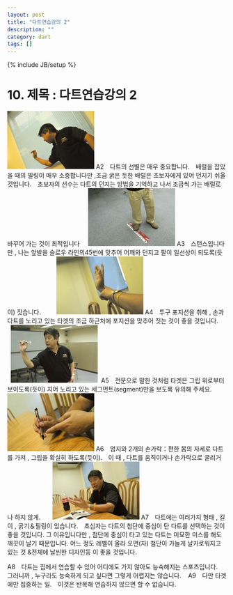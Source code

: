 ```yaml
---
layout: post
title: "다트연습강의 2"
description: ""
category: dart
tags: []
---
```

{% include JB/setup %}

# 10. 제목 : 다트연습강의 2

<img src="img/1-10-1.jpg">
A2　다트의 선별은 매우 중요합니다.　배럴을 잡았을 때의 필링이 매우 소중합니다만 ,조금 굵은 듯한 배럴은 초보자에게 있어 던지기 쉬울 것입니다.　초보자의 선수는 다트의 던지는 방법을 기억하고 나서 조금씩 가는 배럴로 바꾸어 가는 것이 최적입니다
 
 
<img src="img/1-10-2.jpg">
A3　스탠스입니다만 , 나는 앞발을 슬로우 라인의45번에 맞추어 어깨와 던지고 팔이 일선상이 되도록(듯이) 짓습니다. 
 
 
 
 
<img src="img/1-10-3.jpg">
A4　투구 포지션을 취해 , 손과 다트를 노리고 있는 타겟의 조금 하근처에 포지션을 맞추어 짓는 것이 좋을 것입니다. 
 
 
 
<img src="img/1-10-4.jpg"> 
A5　전문으로 말한 것처럼 타겟은 그립 위로부터 보이도록(듯이) 지어 노리고 있는 세그먼트(segment)만을 보도록 유의해 주세요. 
 
 
<img src="img/1-10-5.jpg">
A6　엄지와 2개의 손가락：편한 몸의 자세로 다트를 가져 , 그립을 확실히 하도록(듯이).　이 때 , 다트를 움직이거나 손가락으로 굴리거나 하지 않게. 
 
 
 
<img src="img/1-10-6.jpg">
A7　다트에는 여러가지 형태 , 길이 , 굵기＆필링이 있습니다.　초심자는 다트의 첨단에 중심이 탄 다트를 선택하는 것이 좋을 것입니다. 그 이유입니다만 , 첨단에 중심이 타고 있는 다트는 미묘한 미스를 해도 깨끗이 날기 때문입니다. 어느 정도 레벨이 올라 오면(자) 첨단이 가늘게 날카로워지고 있는 것 &전체에 날씬한 디자인등 이 좋을 것입니다.
 
 
 

A8　다트는 집에서 연습할 수 있어 어디에도 가지 않아도 능숙해지는 스포츠입니다.　그러니까 , 누구라도 능숙하게 되고 싶다면 그렇게 어렵지는 않습니다. 
 
 A9　다만 타겟에만 집중하는 일.　이것은 반복해 연습하지 않으면 할 수 없습니다.
